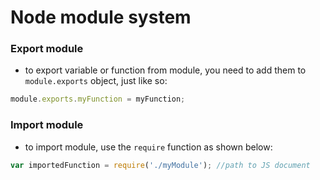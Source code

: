 # Node module system
### Export module
- to export variable or function from module, you need to add them to ```module.exports``` object, just like so:
```js
module.exports.myFunction = myFunction;
```
### Import module
- to import module, use the ```require``` function as shown below:
```js
var importedFunction = require('./myModule'); //path to JS document
```
